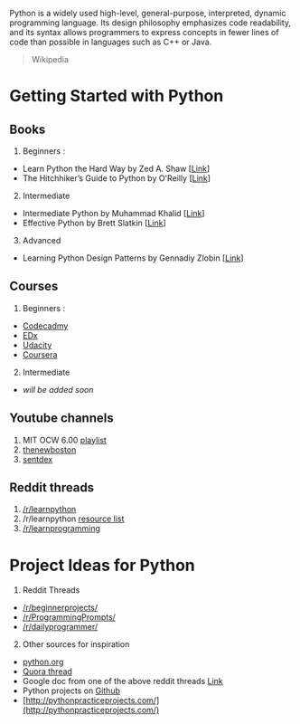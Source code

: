 Python is a widely used high-level, general-purpose, interpreted, dynamic programming language. Its design philosophy emphasizes code readability, and its syntax allows programmers to express concepts in fewer lines of code than possible in languages such as C++ or Java.

> Wikipedia

# Getting Started with Python

## Books

1. Beginners :
  - Learn Python the Hard Way by Zed A. Shaw [[Link](https://learnpythonthehardway.org/book/)]
  - The Hitchhiker’s Guide to Python by O'Reilly [[Link](https://python-guide.readthedocs.io/en/latest/)]
2. Intermediate
  - Intermediate Python by Muhammad Khalid [[Link](http://book.pythontips.com/en/latest/)]
  - Effective Python by Brett Slatkin [[Link](http://www.effectivepython.com/)]
3. Advanced
  - Learning Python Design Patterns by Gennadiy Zlobin [[Link](https://www.packtpub.com/mapt/book/Application%20Development/9781783283378)]

## Courses

1. Beginners :
  - [Codecadmy](https://www.codecademy.com/learn/python)
  - [EDx](https://www.edx.org/course/introduction-computer-science-mitx-6-00-1x-8)
  - [Udacity](https://www.udacity.com/course/programming-foundations-with-python--ud036)
  - [Coursera](https://www.coursera.org/courses?languages=en&query=PYTHON)
2. Intermediate
  - _will be added soon_
  
## Youtube channels

1. MIT OCW 6.00 [playlist](https://www.youtube.com/playlist?list=PL4C4720A6F225E074)
2. [thenewboston](https://www.youtube.com/user/thenewboston) 
3. [sentdex](https://www.youtube.com/user/sentdex)

## Reddit threads

1. [/r/learnpython](https://www.reddit.com/r/learnpython/)
2. /r/learnpython [resource list](https://www.reddit.com/r/learnpython/wiki/index)
3. [/r/learnprogramming](https://www.reddit.com/r/learnprogramming/)

# Project Ideas for Python

1. Reddit Threads
  - [/r/beginnerprojects/](https://www.reddit.com/r/beginnerprojects/)
  - [/r/ProgrammingPrompts/](https://www.reddit.com/r/ProgrammingPrompts/)
  - [/r/dailyprogrammer/](https://www.reddit.com/r/dailyprogrammer/)

2. Other sources for inspiration
  - [python.org](https://wiki.python.org/moin/CodingProjectIdeas)
  - [Quora thread](https://www.quora.com/What-are-some-interesting-things-to-do-with-Python)
  - Google doc from one of the above reddit threads [Link](https://docs.google.com/document/d/1TyqD2_oDtiQIh_Y55J5RfeA91JJECc97xYIKM112H9I/edit)
  - Python projects on [Github](https://github.com/search?utf8=%E2%9C%93&q=language%3APython&type=Repositories&ref=searchresults)
  - [http://pythonpracticeprojects.com/](http://pythonpracticeprojects.com/)
